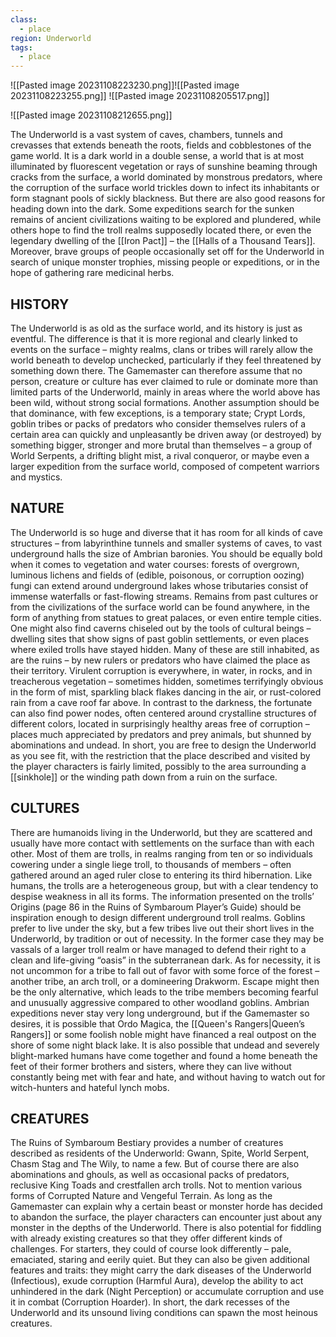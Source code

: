 ```yaml
---
class:
  - place
region: Underworld
tags:
  - place
---
```

![[Pasted image 20231108223230.png]]![[Pasted image 20231108223255.png]]
![[Pasted image 20231108205517.png]]

![[Pasted image 20231108212655.png]]

The Underworld is a vast system of caves, chambers, tunnels
and crevasses that extends beneath the roots, fields
and cobblestones of the game world. It is a dark world in
a double sense, a world that is at most illuminated by fluorescent
vegetation or rays of sunshine beaming through
cracks from the surface, a world dominated by monstrous
predators, where the corruption of the surface world trickles
down to infect its inhabitants or form stagnant pools
of sickly blackness.
But there are also good reasons for heading down into the
dark. Some expeditions search for the sunken remains of
ancient civilizations waiting to be explored and plundered,
while others hope to find the troll realms supposedly located
there, or even the legendary dwelling of the [[Iron Pact]] – the
[[Halls of a Thousand Tears]]. Moreover, brave groups of people
occasionally set off for the Underworld in search of unique
monster trophies, missing people or expeditions, or in the
hope of gathering rare medicinal herbs.
## HISTORY
The Underworld is as old as the surface world, and its history
is just as eventful. The difference is that it is more regional
and clearly linked to events on the surface – mighty
realms, clans or tribes will rarely allow the world beneath
to develop unchecked, particularly if they feel threatened
by something down there.
The Gamemaster can therefore assume that no person,
creature or culture has ever claimed to rule or dominate
more than limited parts of the Underworld, mainly in areas
where the world above has been wild, without strong social
formations. Another assumption should be that dominance,
with few exceptions, is a temporary state; Crypt Lords, goblin
tribes or packs of predators who consider themselves
rulers of a certain area can quickly and unpleasantly be
driven away (or destroyed) by something bigger, stronger
and more brutal than themselves – a group of World Serpents,
a drifting blight mist, a rival conqueror, or maybe
even a larger expedition from the surface world, composed
of competent warriors and mystics.
## NATURE
The Underworld is so huge and diverse that it has room for
all kinds of cave structures – from labyrinthine tunnels and
smaller systems of caves, to vast underground halls the size
of Ambrian baronies. You should be equally bold when it
comes to vegetation and water courses: forests of overgrown,
luminous lichens and fields of (edible, poisonous, or corruption
oozing) fungi can extend around underground lakes
whose tributaries consist of immense waterfalls or fast-flowing
streams.
Remains from past cultures or from the civilizations of
the surface world can be found anywhere, in the form of
anything from statues to great palaces, or even entire temple
cities. One might also find caverns chiseled out by the tools
of cultural beings – dwelling sites that show signs of past
goblin settlements, or even places where exiled trolls have
stayed hidden. Many of these are still inhabited, as are the
ruins – by new rulers or predators who have claimed the
place as their territory.
Virulent corruption is everywhere, in water, in rocks, and
in treacherous vegetation – sometimes hidden, sometimes
terrifyingly obvious in the form of mist, sparkling black
flakes dancing in the air, or rust-colored
rain from a cave
roof far above. In contrast to the darkness, the fortunate
can also find power nodes, often centered around crystalline
structures of different colors, located in surprisingly
healthy areas free of corruption – places much appreciated
by predators and prey animals, but shunned by abominations
and undead.
In short, you are free to design the Underworld as you see
fit, with the restriction that the place described and visited
by the player characters is fairly limited, possibly to the area
surrounding a [[sinkhole]] or the winding path down from a
ruin on the surface.
## CULTURES
There are humanoids living in the Underworld, but they are
scattered and usually have more contact with settlements
on the surface than with each other. Most of them are trolls,
in realms ranging from ten or so individuals cowering under
a single liege troll, to thousands of members – often
gathered around an aged ruler close to entering its third
hibernation. Like humans, the trolls are a heterogeneous
group, but with a clear tendency to despise weakness in all
its forms. The information presented on the trolls’ Origins
(page 86 in the Ruins of Symbaroum Player’s Guide) should
be inspiration enough to design different underground
troll realms.
Goblins prefer to live under the sky, but a few tribes live
out their short lives in the Underworld, by tradition or out
of necessity. In the former case they may be vassals of a
larger troll realm or have managed to defend their right to
a clean and life-giving
“oasis” in the subterranean dark. As
for necessity, it is not uncommon for a tribe to fall out of
favor with some force of the forest – another tribe, an arch
troll, or a domineering Drakworm. Escape might then be
the only alternative, which leads to the tribe members becoming
fearful and unusually aggressive compared to other
woodland goblins.
Ambrian expeditions never stay very long underground,
but if the Gamemaster so desires, it is possible that Ordo
Magica, the [[Queen's Rangers|Queen’s Rangers]] or some foolish noble might
have financed a real outpost on the shore of some night
black lake. It is also possible that undead and severely blight-marked
humans have come together and found a home beneath
the feet of their former brothers and sisters, where
they can live without constantly being met with fear and
hate, and without having to watch out for witch-hunters
and hateful lynch mobs.
## CREATURES
The Ruins of Symbaroum Bestiary provides a number of creatures
described as residents of the Underworld: Gwann,
Spite, World Serpent, Chasm Stag and The Wily, to name a
few. But of course there are also abominations and ghouls, as
well as occasional packs of predators, reclusive King Toads
and crestfallen arch trolls. Not to mention various forms
of Corrupted Nature and Vengeful Terrain. As long as the
Gamemaster can explain why a certain beast or monster
horde has decided to abandon the surface, the player characters
can encounter just about any monster in the depths
of the Underworld.
There is also potential for fiddling with already existing
creatures so that they offer different kinds of challenges. For
starters, they could of course look differently – pale, emaciated,
staring and eerily quiet. But they can also be given
additional features and traits: they might carry the dark
diseases of the Underworld (Infectious), exude corruption
(Harmful Aura), develop the ability to act unhindered in the
dark (Night Perception) or accumulate corruption and use it
in combat (Corruption Hoarder). In short, the dark recesses
of the Underworld and its unsound living conditions can
spawn the most heinous creatures.
